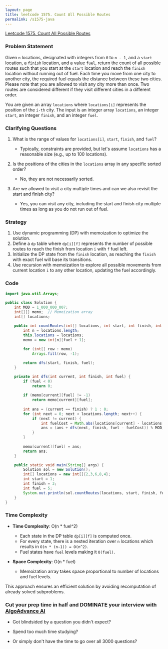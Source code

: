 ```yaml
---
layout: page
title: leetcode 1575. Count All Possible Routes
permalink: /s1575-java
---
```

[Leetcode 1575. Count All Possible Routes](https://algoadvance.github.io/algoadvance/l1575)
### Problem Statement

Given `n` locations, designated with integers from `0` to `n - 1`, and a `start` location, a `finish` location, and a value `fuel`, return the count of all possible routes such that you start at the `start` location and reach the `finish` location without running out of fuel. Each time you move from one city to another city, the required fuel equals the distance between these two cities. Please note that you are allowed to visit any city more than once. Two routes are considered different if they visit different cities in a different order.

You are given an array `locations` where `locations[i]` represents the position of the `i-th` city. The input is an integer array `locations`, an integer `start`, an integer `finish`, and an integer `fuel`.

### Clarifying Questions

1. What is the range of values for `locations[i]`, `start`, `finish`, and `fuel`?
   - Typically, constraints are provided, but let's assume `locations` has a reasonable size (e.g., up to 100 locations).

2. Is the positions of the cities in the `locations` array in any specific sorted order? 
   - No, they are not necessarily sorted.

3. Are we allowed to visit a city multiple times and can we also revisit the start and finish city?
   - Yes, you can visit any city, including the start and finish city multiple times as long as you do not run out of fuel.

### Strategy

1. Use dynamic programming (DP) with memoization to optimize the solution. 
2. Define a `dp` table where `dp[i][f]` represents the number of possible routes to reach the finish from location `i` with `f` fuel left.
3. Initialize the DP state from the `finish` location, as reaching the `finish` with exact fuel will base its transitions.
4. Use recursion with memoization to explore all possible movements from current location `i` to any other location, updating the fuel accordingly.

### Code

```java
import java.util.Arrays;

public class Solution {
    int MOD = 1_000_000_007;
    int[][] memo;  // Memoization array
    int[] locations;

    public int countRoutes(int[] locations, int start, int finish, int fuel) {
        int n = locations.length;
        this.locations = locations;
        memo = new int[n][fuel + 1];
        
        for (int[] row : memo)
            Arrays.fill(row, -1);

        return dfs(start, finish, fuel);
    }

    private int dfs(int current, int finish, int fuel) {
        if (fuel < 0)
            return 0;
        
        if (memo[current][fuel] != -1)
            return memo[current][fuel];
        
        int ans = (current == finish) ? 1 : 0;
        for (int next = 0; next < locations.length; next++) {
            if (next != current) {
                int fuelCost = Math.abs(locations[current] - locations[next]);
                ans = (ans + dfs(next, finish, fuel - fuelCost)) % MOD;
            }
        }
        
        memo[current][fuel] = ans;
        return ans;
    }

    public static void main(String[] args) {
        Solution sol = new Solution();
        int[] locations = new int[]{2,3,6,8,4};
        int start = 1;
        int finish = 3;
        int fuel = 5;
        System.out.println(sol.countRoutes(locations, start, finish, fuel));  // Output: 4
    }
}
```

### Time Complexity

- **Time Complexity**: O(n * fuel^2)
  - Each state in the DP table `dp[i][f]` is computed once. 
  - For every state, there is a nested iteration over `n` locations which results in `O(n * (n-1)) = O(n^2)`. 
  - Fuel states have `fuel` levels making it `O(fuel)`.

- **Space Complexity**: O(n * fuel)
  - Memoization array takes space proportional to number of locations and fuel levels.

This approach ensures an efficient solution by avoiding recomputation of already solved subproblems.


### Cut your prep time in half and DOMINATE your interview with [AlgoAdvance AI](https://algoAdvance.com)

- Got blindsided by a question you didn't expect?

- Spend too much time studying?

- Or simply don't have the time to go over all 3000 questions?

